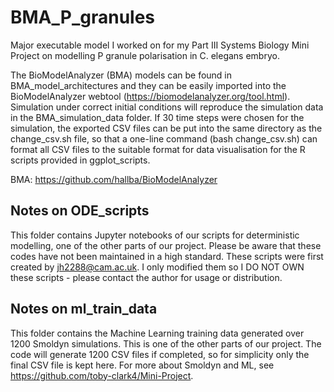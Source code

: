 # BMA_P_granules
Major executable model I worked on for my Part III Systems Biology Mini Project on modelling P granule polarisation in C. elegans embryo. 

The BioModelAnalyzer (BMA) models can be found in BMA_model_architectures and they can be easily imported into the BioModelAnalyzer webtool (https://biomodelanalyzer.org/tool.html). Simulation under correct initial conditions will reproduce the simulation data in the BMA_simulation_data folder. If 30 time steps were chosen for the simulation, the exported CSV files can be put into the same directory as the change_csv.sh file, so that a one-line command (bash change_csv.sh) can format all CSV files to the suitable format for data visualisation for the R scripts provided in ggplot_scripts. 

BMA: https://github.com/hallba/BioModelAnalyzer


## Notes on ODE_scripts
This folder contains Jupyter notebooks of our scripts for deterministic modelling, one of the other parts of our project. Please be aware that these codes have not been maintained in a high standard. These scripts were first created by jh2288@cam.ac.uk. I only modified them so I DO NOT OWN these scripts - please contact the author for usage or distribution. 

## Notes on ml_train_data
This folder contains the Machine Learning training data generated over 1200 Smoldyn simulations. This is one of the other parts of our project. The code will generate 1200 CSV files if completed, so for simplicity only the final CSV file is kept here. For more about Smoldyn and ML, see https://github.com/toby-clark4/Mini-Project.
